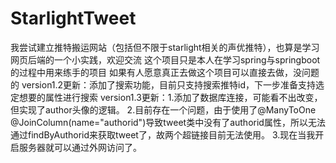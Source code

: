 # StarlightTweet
我尝试建立推特搬运网站（包括但不限于starlight相关的声优推特），也算是学习网页后端的一个小实践，欢迎交流
这个项目只是本人在学习spring与springboot的过程中用来练手的项目
如果有人愿意真正去做这个项目可以直接去做，没问题的
version1.2更新：添加了搜索功能，目前只支持搜索推特id，下一步准备支持选定想要的属性进行搜索
version1.3更新：1.添加了数据库连接，可能看不出改变，但实现了author头像的逻辑。
2.目前存在一个问题，由于使用了@ManyToOne @JoinColumn(name="authorid")导致tweet类中没有了authorid属性，所以无法通过findByAuthorid来获取tweet了，故两个超链接目前无法使用。
3.现在当我开启服务器就可以通过外网访问了。
